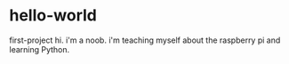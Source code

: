 # hello-world
first-project
hi. i'm a noob. i'm teaching
myself about the raspberry pi
and learning Python.

